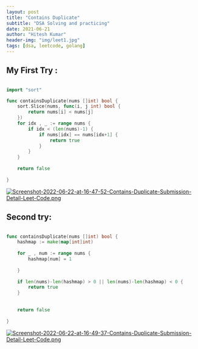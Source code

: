```yaml
---
layout: post
title: "Contains Duplicate"
subtitle: "DSA Solving and practicing"
date: 2021-06-21
author: "Hitesh Kumar"
header-img: "img/leet1.jpg"
tags: [dsa, leetcode, golang]
---
```

 
## My First Try :

```go

import "sort"

func containsDuplicate(nums []int) bool {
    sort.Slice(nums, func(i, j int) bool {
        return nums[i] < nums[j]
    })
    for idx , _ := range nums {
        if idx < (len(nums)-1) {
            if nums[idx] == nums[idx+1] {
                return true
            }   
        }
    }
    
    return false
    
}

```
[![Screenshot-2022-06-22-at-16-47-52-Contains-Duplicate-Submission-Detail-Leet-Code.png](https://i.postimg.cc/SNMWLwVZ/Screenshot-2022-06-22-at-16-47-52-Contains-Duplicate-Submission-Detail-Leet-Code.png)](https://postimg.cc/D87Jnp9s)

## Second try:

```go

func containsDuplicate(nums []int) bool {
    hashmap := make(map[int]int)
    
    for _ , num := range nums {
        hashmap[num] = 1
        
    }
    
    if len(nums)-len(hashmap) > 0 || len(nums)-len(hashmap) < 0 {
        return true
    }
    
    
    return false
    
}
```

[![Screenshot-2022-06-22-at-16-49-37-Contains-Duplicate-Submission-Detail-Leet-Code.png](https://i.postimg.cc/BnNct2ms/Screenshot-2022-06-22-at-16-49-37-Contains-Duplicate-Submission-Detail-Leet-Code.png)](https://postimg.cc/LJYZbgd0)






